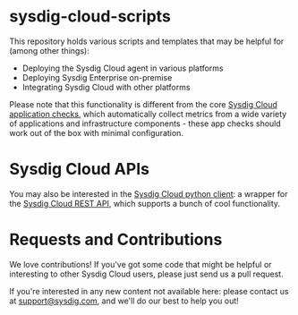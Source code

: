 # sysdig-cloud-scripts
This repository holds various scripts and templates that may be helpful for (among other things):

- Deploying the Sysdig Cloud agent in various platforms
- Deploying Sysdig Enterprise on-premise
- Integrating Sysdig Cloud with other platforms

Please note that this functionality is different from the core [Sysdig Cloud application checks](http://support.sysdigcloud.com/hc/en-us/articles/205147903), which automatically collect metrics from a wide variety of applications and infrastructure components - these app checks should work out of the box with minimal configuration.

# Sysdig Cloud APIs
You may also be interested in the [Sysdig Cloud python client](https://github.com/draios/python-sdc-client): a wrapper for the [Sysdig Cloud REST API](https://sysdig.gitbooks.io/sysdig-cloud-api/content/), which supports a bunch of cool functionality.

# Requests and Contributions
We love contributions! If you've got some code that might be helpful or interesting to other Sysdig Cloud users, please just send us a pull request.

If you're interested in any new content not available here: please contact us at support@sysdig.com, and we'll do our best to help you out! 
